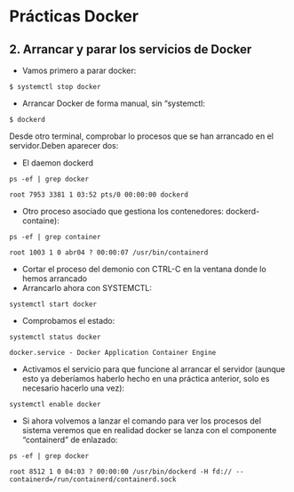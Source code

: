 # Prácticas Docker

## 2. Arrancar y parar los servicios de Docker

- Vamos primero a parar docker:

```
$ systemctl stop docker
```

- Arrancar Docker de forma manual, sin “systemctl:

```
$ dockerd
```

Desde otro terminal, comprobar lo procesos que se han arrancado en el
servidor.Deben aparecer dos:

- El daemon dockerd

```
ps -ef | grep docker

root 7953 3381 1 03:52 pts/0 00:00:00 dockerd
```

- Otro proceso asociado que gestiona los contenedores: dockerd-containe):

```
ps -ef | grep container

root 1003 1 0 abr04 ? 00:00:07 /usr/bin/containerd
```

- Cortar el proceso del demonio con CTRL-C en la ventana donde lo
  hemos arrancado
- Arrancarlo ahora con SYSTEMCTL:

```
systemctl start docker
```

- Comprobamos el estado:

```
systemctl status docker

docker.service - Docker Application Container Engine
```

- Activamos el servicio para que funcione al arrancar el servidor (aunque
  esto ya deberíamos haberlo hecho en una práctica anterior, solo es
  necesario hacerlo una vez):

```
systemctl enable docker
```

- Si ahora volvemos a lanzar el comando para ver los procesos del
  sistema veremos que en realidad docker se lanza con el componente
  “containerd” de enlazado:

```
ps -ef | grep docker

root 8512 1 0 04:03 ? 00:00:00 /usr/bin/dockerd -H fd:// --
containerd=/run/containerd/containerd.sock
```
